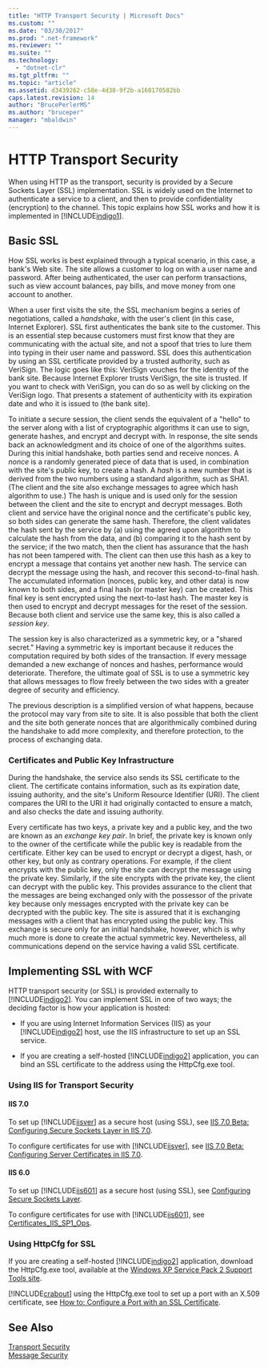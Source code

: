 ```yaml
---
title: "HTTP Transport Security | Microsoft Docs"
ms.custom: ""
ms.date: "03/30/2017"
ms.prod: ".net-framework"
ms.reviewer: ""
ms.suite: ""
ms.technology: 
  - "dotnet-clr"
ms.tgt_pltfrm: ""
ms.topic: "article"
ms.assetid: d3439262-c58e-4d30-9f2b-a160170582bb
caps.latest.revision: 14
author: "BrucePerlerMS"
ms.author: "bruceper"
manager: "mbaldwin"
---
```

# HTTP Transport Security
When using HTTP as the transport, security is provided by a Secure Sockets Layer (SSL) implementation. SSL is widely used on the Internet to authenticate a service to a client, and then to provide confidentiality (encryption) to the channel. This topic explains how SSL works and how it is implemented in [!INCLUDE[indigo1](../../../../includes/indigo1-md.md)].  
  
## Basic SSL  
 How SSL works is best explained through a typical scenario, in this case, a bank's Web site. The site allows a customer to log on with a user name and password. After being authenticated, the user can perform transactions, such as view account balances, pay bills, and move money from one account to another.  
  
 When a user first visits the site, the SSL mechanism begins a series of negotiations, called a *handshake*, with the user's client (in this case, Internet Explorer). SSL first authenticates the bank site to the customer. This is an essential step because customers must first know that they are communicating with the actual site, and not a spoof that tries to lure them into typing in their user name and password. SSL does this authentication by using an SSL certificate provided by a trusted authority, such as VeriSign. The logic goes like this: VeriSign vouches for the identity of the bank site. Because Internet Explorer trusts VeriSign, the site is trusted. If you want to check with VeriSign, you can do so as well by clicking on the VeriSign logo. That presents a statement of authenticity with its expiration date and who it is issued to (the bank site).  
  
 To initiate a secure session, the client sends the equivalent of a "hello" to the server along with a list of cryptographic algorithms it can use to sign, generate hashes, and encrypt and decrypt with. In response, the site sends back an acknowledgment and its choice of one of the algorithms suites. During this initial handshake, both parties send and receive nonces. A *nonce* is a randomly generated piece of data that is used, in combination with the site's public key, to create a hash. A *hash* is a new number that is derived from the two numbers using a standard algorithm, such as SHA1. (The client and the site also exchange messages to agree which hash algorithm to use.) The hash is unique and is used only for the session between the client and the site to encrypt and decrypt messages. Both client and service have the original nonce and the certificate's public key, so both sides can generate the same hash. Therefore, the client validates the hash sent by the service by (a) using the agreed upon algorithm to calculate the hash from the data, and (b) comparing it to the hash sent by the service; if the two match, then the client has assurance that the hash has not been tampered with. The client can then use this hash as a key to encrypt a message that contains yet another new hash. The service can decrypt the message using the hash, and recover this second-to-final hash. The accumulated information (nonces, public key, and other data) is now known to both sides, and a final hash (or master key) can be created. This final key is sent encrypted using the next-to-last hash. The master key is then used to encrypt and decrypt messages for the reset of the session. Because both client and service use the same key, this is also called a *session key*.  
  
 The session key is also characterized as a symmetric key, or a "shared secret." Having a symmetric key is important because it reduces the computation required by both sides of the transaction. If every message demanded a new exchange of nonces and hashes, performance would deteriorate. Therefore, the ultimate goal of SSL is to use a symmetric key that allows messages to flow freely between the two sides with a greater degree of security and efficiency.  
  
 The previous description is a simplified version of what happens, because the protocol may vary from site to site. It is also possible that both the client and the site both generate nonces that are algorithmically combined during the handshake to add more complexity, and therefore protection, to the process of exchanging data.  
  
### Certificates and Public Key Infrastructure  
 During the handshake, the service also sends its SSL certificate to the client. The certificate contains information, such as its expiration date, issuing authority, and the site's Uniform Resource Identifier (URI). The client compares the URI to the URI it had originally contacted to ensure a match, and also checks the date and issuing authority.  
  
 Every certificate has two keys, a private key and a public key, and the two are known as an *exchange key pair*. In brief, the private key is known only to the owner of the certificate while the public key is readable from the certificate. Either key can be used to encrypt or decrypt a digest, hash, or other key, but only as contrary operations. For example, if the client encrypts with the public key, only the site can decrypt the message using the private key. Similarly, if the site encrypts with the private key, the client can decrypt with the public key. This provides assurance to the client that the messages are being exchanged only with the possessor of the private key because only messages encrypted with the private key can be decrypted with the public key. The site is assured that it is exchanging messages with a client that has encrypted using the public key. This exchange is secure only for an initial handshake, however, which is why much more is done to create the actual symmetric key. Nevertheless, all communications depend on the service having a valid SSL certificate.  
  
## Implementing SSL with WCF  
 HTTP transport security (or SSL) is provided externally to [!INCLUDE[indigo2](../../../../includes/indigo2-md.md)]. You can implement SSL in one of two ways; the deciding factor is how your application is hosted:  
  
-   If you are using Internet Information Services (IIS) as your [!INCLUDE[indigo2](../../../../includes/indigo2-md.md)] host, use the IIS infrastructure to set up an SSL service.  
  
-   If you are creating a self-hosted [!INCLUDE[indigo2](../../../../includes/indigo2-md.md)] application, you can bind an SSL certificate to the address using the HttpCfg.exe tool.  
  
### Using IIS for Transport Security  
  
#### IIS 7.0  
 To set up [!INCLUDE[iisver](../../../../includes/iisver-md.md)] as a secure host (using SSL), see [IIS 7.0 Beta: Configuring Secure Sockets Layer in IIS 7.0](http://go.microsoft.com/fwlink/?LinkId=88600).  
  
 To configure certificates for use with [!INCLUDE[iisver](../../../../includes/iisver-md.md)], see [IIS 7.0 Beta: Configuring Server Certificates in IIS 7.0](http://go.microsoft.com/fwlink/?LinkID=88595).  
  
#### IIS 6.0  
 To set up [!INCLUDE[iis601](../../../../includes/iis601-md.md)] as a secure host (using SSL), see [Configuring Secure Sockets Layer](http://go.microsoft.com/fwlink/?LinkId=88601).  
  
 To configure certificates for use with [!INCLUDE[iis601](../../../../includes/iis601-md.md)], see [Certificates_IIS_SP1_Ops](http://go.microsoft.com/fwlink/?LinkId=88602).  
  
### Using HttpCfg for SSL  
 If you are creating a self-hosted [!INCLUDE[indigo2](../../../../includes/indigo2-md.md)] application, download the HttpCfg.exe tool, available at the [Windows XP Service Pack 2 Support Tools site](http://go.microsoft.com/fwlink/?LinkId=29002).  
  
 [!INCLUDE[crabout](../../../../includes/crabout-md.md)] using the HttpCfg.exe tool to set up a port with an X.509 certificate, see [How to: Configure a Port with an SSL Certificate](../../../../docs/framework/wcf/feature-details/how-to-configure-a-port-with-an-ssl-certificate.md).  
  
## See Also  
 [Transport Security](../../../../docs/framework/wcf/feature-details/transport-security.md)   
 [Message Security](../../../../docs/framework/wcf/feature-details/message-security-in-wcf.md)